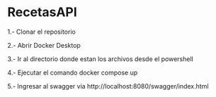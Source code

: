 # RecetasAPI

1.- Clonar el repositorio

2.- Abrir Docker Desktop

3.- Ir al directorio donde estan los archivos desde el powershell

4.- Ejecutar el comando docker compose up

5.- Ingresar al swagger via http://localhost:8080/swagger/index.html
